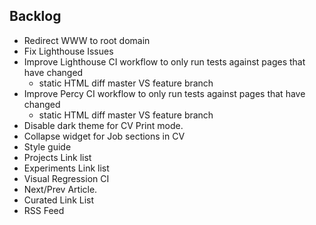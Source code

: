 ## Backlog

- Redirect WWW to root domain
- Fix Lighthouse Issues
- Improve Lighthouse CI workflow to only run tests against pages that have changed
    - static HTML diff master VS feature branch
- Improve Percy CI workflow to only run tests against pages that have changed
    - static HTML diff master VS feature branch
- Disable dark theme for CV Print mode.
- Collapse widget for Job sections in CV
- Style guide
- Projects Link list
- Experiments Link list
- Visual Regression CI
- Next/Prev Article.
- Curated Link List
- RSS Feed

